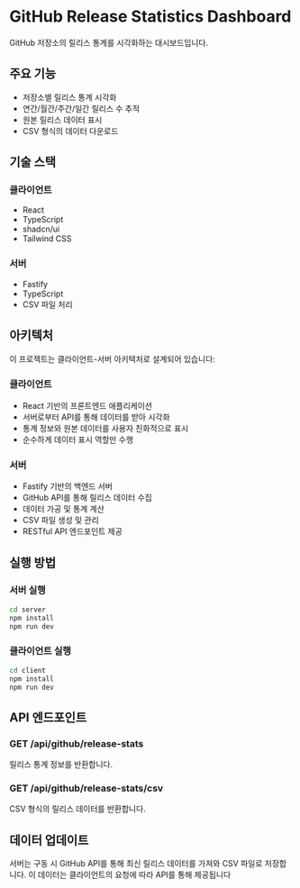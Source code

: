 # GitHub Release Statistics Dashboard

GitHub 저장소의 릴리스 통계를 시각화하는 대시보드입니다.

## 주요 기능

- 저장소별 릴리스 통계 시각화
- 연간/월간/주간/일간 릴리스 수 추적
- 원본 릴리스 데이터 표시
- CSV 형식의 데이터 다운로드

## 기술 스택

### 클라이언트

- React
- TypeScript
- shadcn/ui
- Tailwind CSS

### 서버

- Fastify
- TypeScript
- CSV 파일 처리

## 아키텍처

이 프로젝트는 클라이언트-서버 아키텍처로 설계되어 있습니다:

### 클라이언트

- React 기반의 프론트엔드 애플리케이션
- 서버로부터 API를 통해 데이터를 받아 시각화
- 통계 정보와 원본 데이터를 사용자 친화적으로 표시
- 순수하게 데이터 표시 역할만 수행

### 서버

- Fastify 기반의 백엔드 서버
- GitHub API를 통해 릴리스 데이터 수집
- 데이터 가공 및 통계 계산
- CSV 파일 생성 및 관리
- RESTful API 엔드포인트 제공

## 실행 방법

### 서버 실행

```bash
cd server
npm install
npm run dev
```

### 클라이언트 실행

```bash
cd client
npm install
npm run dev
```

## API 엔드포인트

### GET /api/github/release-stats

릴리스 통계 정보를 반환합니다.

### GET /api/github/release-stats/csv

CSV 형식의 릴리스 데이터를 반환합니다.

## 데이터 업데이트

서버는 구동 시 GitHub API를 통해 최신 릴리스 데이터를 가져와 CSV 파일로 저장합니다. 이 데이터는 클라이언트의 요청에 따라 API를 통해 제공됩니다
